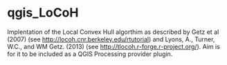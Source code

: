 # qgis_LoCoH
Implentation of the Local Convex Hull algorthim as described by Getz et al (2007) (see http://locoh.cnr.berkeley.edu/rtutorial) and Lyons, A., Turner, W.C., and WM Getz. (2013) (see http://tlocoh.r-forge.r-project.org/). Aim is for it to be included as a QGIS Processing provider plugin.
